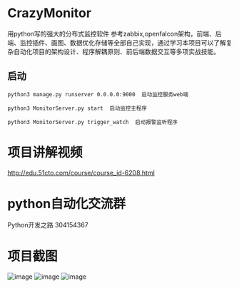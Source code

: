 # CrazyMonitor
用python写的强大的分布式监控软件 
参考zabbix,openfalcon架构，前端、后端、监控插件、画图、数据优化存储等全部自己实现，通过学习本项目可以了解复杂自动化项目的架构设计、程序解耦原则、前后端数据交互等多项实战技能。


## 启动

    python3 manage.py runserver 0.0.0.0:9000  启动监控服务web端

    python3 MonitorServer.py start  启动监控主程序

    python3 MonitorServer.py trigger_watch  启动报警监听程序


# 项目讲解视频
http://edu.51cto.com/course/course_id-6208.html 
# python自动化交流群
  Python开发之路 304154367 
  
  
# 项目截图
 ![image](https://github.com/triaquae/CrazyMonitor/blob/master/share/screeshots/flow.png)
 ![image](https://github.com/triaquae/CrazyMonitor/blob/master/share/screeshots/monitor1.png)
 ![image](https://github.com/triaquae/CrazyMonitor/blob/master/share/screeshots/monitor2.png)
